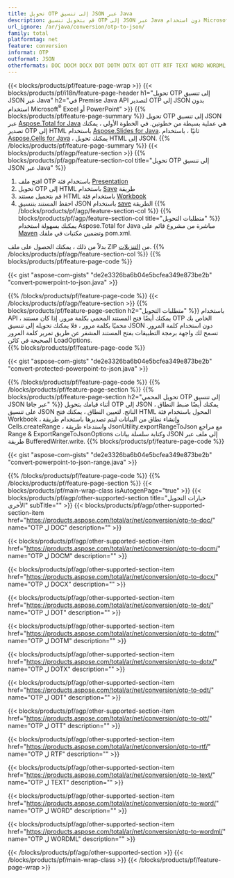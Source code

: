 ```yaml
---
title: تحويل OTP إلى تنسيق JSON عبر Java
description: قم بتحويل تنسيق OTP إلى JSON عبر Java دون استخدام Microsoft Excel أو PowerPoint
url_ignore: /ar/java/conversion/otp-to-json/
family: total
platformtag: net
feature: conversion
informat: OTP
outformat: JSON
otherformats: DOC DOCM DOCX DOT DOTM DOTX ODT OTT RTF TEXT WORD WORDML
---
```

{{< blocks/products/pf/feature-page-wrap >}}
{{< blocks/products/pf/i18n/feature-page-header h1="تحويل OTP إلى تنسيق JSON عبر Java" h2="في Premise Java API لتصدير OTP إلى JSON بدون استخدام Microsoft<sup>&reg;</sup> Excel أو PowerPoint" >}}
{{% blocks/products/pf/feature-page-summary %}}
تحويل OTP إلى تنسيق JSON عبر [Aspose.Total for Java](https://products.aspose.com/total/java/) هي عملية بسيطة من خطوتين. في الخطوة الأولى ، يمكنك تصدير OTP إلى HTML باستخدام [Aspose.Slides for Java](https://products.aspose.com/slides/java/). ثانيًا ، باستخدام [Aspose.Cells for Java](https://products.aspose.com/cells/java/) ، يمكنك تحويل HTML إلى JSON.
{{% /blocks/products/pf/feature-page-summary  %}}
{{< blocks/products/pf/agp/feature-section >}}
{{% blocks/products/pf/agp/feature-section-col title="تحويل OTP إلى تنسيق JSON عبر Java" %}}
1. افتح ملف OTP باستخدام فئة [Presentation](https://reference.aspose.com/slides/java/com.aspose.slides/Presentation)
2. تحويل OTP إلى HTML باستخدام [Save](https://reference.aspose.com/slides/java/com.aspose.slides/Presentation#save-java.lang.String-int-com.aspose.slides.ISaveOptions-) طريقة
3. قم بتحميل مستند HTML باستخدام فئة [Workbook](https://reference.aspose.com/cells/java/com.aspose.cells/Workbook)
4. احفظ المستند بتنسيق JSON باستخدام [save](https://reference.aspose.com/cells/java/com.aspose.cells/workbook#save(java.lang.String%D8%8C%D9%AA20com.aspose.cells.%20SaveOptions)) الطريقة
{{% /blocks/products/pf/agp/feature-section-col %}}
{{% blocks/products/pf/agp/feature-section-col title="متطلبات التحويل" %}}
يمكنك بسهولة استخدام Aspose.Total for Java مباشرة من مشروع قائم على [Maven](https://releases.aspose.com/total/java/) وتضمين مكتبات في ملفك pom.xml.

بدلاً من ذلك ، يمكنك الحصول على ملف ZIP من [التنزيلات](https://releases.aspose.com/total/java).
{{% /blocks/products/pf/agp/feature-section-col %}}
{{% blocks/products/pf/feature-page-code %}}

{{< gist "aspose-com-gists" "de2e3326ba6b04e5bcfea349e873be2b" "convert-powerpoint-to-json.java" >}}


{{% /blocks/products/pf/feature-page-code %}}
{{< /blocks/products/pf/agp/feature-section >}}
{{% blocks/products/pf/feature-page-section  h2="متطلبات التحويل" %}}
باستخدام API ، يمكنك أيضًا فتح المستند المحمي بكلمة مرور. إذا كان مستند OTP الخاص بك محميًا بكلمة مرور ، فلا يمكنك تحويله إلى تنسيق JSON دون استخدام كلمة المرور. تسمح لك واجهة برمجة التطبيقات بفتح المستند المشفر عن طريق تمرير كلمة المرور الصحيحة في كائن LoadOptions.  
{{% blocks/products/pf/feature-page-code %}}

{{< gist "aspose-com-gists" "de2e3326ba6b04e5bcfea349e873be2b" "convert-protected-powerpoint-to-json.java" >}}

{{% /blocks/products/pf/feature-page-code  %}}
{{% /blocks/products/pf/feature-page-section %}}
{{% blocks/products/pf/feature-page-section  h2="تحويل المحمي OTP إلى تنسيق JSON عبر جافا" %}}
أثناء قيامك بتحويل OTP إلى JSON ، يمكنك أيضًا ضبط النطاق على تنسيق JSON الناتج. لتعيين النطاق ، يمكنك فتح HTML المحول باستخدام فئة Workbook ، وإنشاء نطاق من البيانات ليتم تصديرها باستخدام طريقة Cells.createRange ، واستدعاء طريقة JsonUtility.exportRangeToJson مع مراجع Range & ExportRangeToJsonOptions وكتابة سلسلة بيانات JSON إلى ملف عبر طريقة BufferedWriter.write. 
{{% blocks/products/pf/feature-page-code %}}

{{< gist "aspose-com-gists" "de2e3326ba6b04e5bcfea349e873be2b" "convert-powerpoint-to-json-range.java" >}}

{{% /blocks/products/pf/feature-page-code  %}}
{{% /blocks/products/pf/feature-page-section %}}
{{< blocks/products/pf/main-wrap-class isAutogenPage="true" >}}
{{< blocks/products/pf/agp/other-supported-section title="خيارات التحويل الأخرى" subTitle="" >}}
{{< blocks/products/pf/agp/other-supported-section-item href="https://products.aspose.com/total/ar/net/conversion/otp-to-doc/" name="OTP ل DOC" description="" >}}

{{< blocks/products/pf/agp/other-supported-section-item href="https://products.aspose.com/total/ar/net/conversion/otp-to-docm/" name="OTP ل DOCM" description="" >}}

{{< blocks/products/pf/agp/other-supported-section-item href="https://products.aspose.com/total/ar/net/conversion/otp-to-docx/" name="OTP ل DOCX" description="" >}}

{{< blocks/products/pf/agp/other-supported-section-item href="https://products.aspose.com/total/ar/net/conversion/otp-to-dot/" name="OTP ل DOT" description="" >}}

{{< blocks/products/pf/agp/other-supported-section-item href="https://products.aspose.com/total/ar/net/conversion/otp-to-dotm/" name="OTP ل DOTM" description="" >}}

{{< blocks/products/pf/agp/other-supported-section-item href="https://products.aspose.com/total/ar/net/conversion/otp-to-dotx/" name="OTP ل DOTX" description="" >}}

{{< blocks/products/pf/agp/other-supported-section-item href="https://products.aspose.com/total/ar/net/conversion/otp-to-odt/" name="OTP ل ODT" description="" >}}

{{< blocks/products/pf/agp/other-supported-section-item href="https://products.aspose.com/total/ar/net/conversion/otp-to-ott/" name="OTP ل OTT" description="" >}}

{{< blocks/products/pf/agp/other-supported-section-item href="https://products.aspose.com/total/ar/net/conversion/otp-to-rtf/" name="OTP ل RTF" description="" >}}

{{< blocks/products/pf/agp/other-supported-section-item href="https://products.aspose.com/total/ar/net/conversion/otp-to-text/" name="OTP ل TEXT" description="" >}}

{{< blocks/products/pf/agp/other-supported-section-item href="https://products.aspose.com/total/ar/net/conversion/otp-to-word/" name="OTP ل WORD" description="" >}}

{{< blocks/products/pf/agp/other-supported-section-item href="https://products.aspose.com/total/ar/net/conversion/otp-to-wordml/" name="OTP ل WORDML" description="" >}}


{{< /blocks/products/pf/agp/other-supported-section >}}
{{< /blocks/products/pf/main-wrap-class >}}
{{< /blocks/products/pf/feature-page-wrap >}}